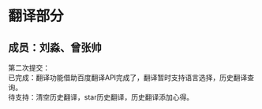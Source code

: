 # 翻译部分
## 成员：刘淼、曾张帅
  第二次提交：  
  已完成：翻译功能借助百度翻译API完成了，翻译暂时支持语言选择，历史翻译查询。  
  待支持：清空历史翻译，star历史翻译，历史翻译添加心得。
